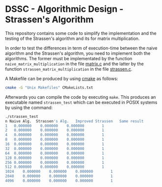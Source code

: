 # DSSC - Algorithmic Design - Strassen's Algorithm
This repository contains some code to simplify the implementation and the testing of the Strassen's algorithm and its for matrix multiplication.

In order to test the differences in term of execution-time between the naive algorithm and the Strassen's algorithm, you need to implement both the algorithms. The former must be implementated by the function `naive_matrix_multiplication` in the file [matrix.c](matrix.c) and the latter by the function `strassen_matrix_multiplication` in the file [strassen.c](strassen.c).

A Makefile can be produced by using [cmake](https://cmake.org/) as follows:
```bash
cmake -G "Unix Makefiles" CMakeLists.txt
```
Afterwards you can compile the code by executing `make`. This produces an executable named `strassen_test` which can be executed in POSIX systems by using the command:
```bash
./strassen_test 
n Naive Alg.  Strassen's Alg.	Improved Strassen 	Same result
1	0.000000	0.000000	0.000000		1
2	0.000000	0.000000	0.000000		1
4	0.000000	0.000000	0.000000		1
8	0.000000	0.000000	0.000000		1
16	0.000000	0.000000	0.000000		1
32	0.000000	0.000000	0.000000		1
64	0.000000	0.000000	0.000000		1
128	0.000000	0.000000	0.000000		1
256	0.000000	0.000000	0.000000		1
512	0.000000	0.000000	0.000000		1
1024	0.000000	0.000000	0.000000		1
2048	0.000000	0.000000	0.000000		1
4096	0.000000	0.000000	0.000000		1
```


